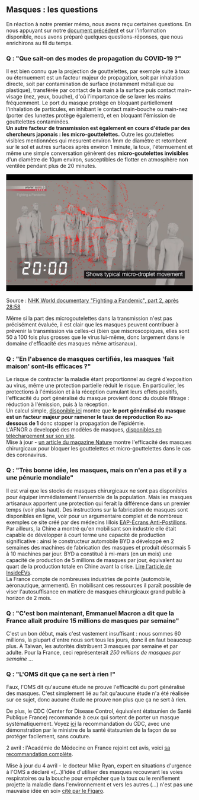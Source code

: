 ## Masques : les questions

En réaction à notre premier mémo, nous avons reçu certaines questions. 
En nous appuyant sur notre [document précédent](Analyseportdemasque29mars.md) et sur l'information disponible, nous avons préparé quelques questions-réponses, que nous enrichirons au fil du temps.

### Q : "Que sait-on des modes de propagation du COVID-19 ?"
Il est bien connu que la projection de gouttelettes, par exemple suite à toux ou éternuement est un facteur majeur de propagation, soit par inhalation directe, soit par contamination de surface (notamment métallique ou plastique), transférée par contact de la main à la surface puis contact main-visage (nez, yeux, bouche), d'où l'importance de se laver les mains fréquemment. Le port du masque protège en bloquant partiellement l'inhalation de particules, en inhibant le contact main-bouche ou main-nez (porter des lunettes protège également), et en bloquant l'émission de gouttelettes contaminées.  
**Un autre facteur de transmission est également en cours d'étude par des chercheurs japonais : les micro-gouttelettes.** Outre les gouttelettes visibles mentionnées qui mesurent environ 1mm de diamètre et retombent sur le sol et autres surfaces après environ 1 minute, la toux, l'éternuement et même une simple conversation génèrent des **micro-goutelettes invisibles** d'un diamètre de 10µm environ, susceptibles de flotter en atmosphère non ventilée pendant plus de 20 minutes.  

<img src="https://github.com/fsteiner/K81/blob/master/NHK_screenshot.png" width="600">  
  
Source : [NHK World documentary "Fighting a Pandemic", part 2, après 28:58](https://www3.nhk.or.jp/nhkworld/en/ondemand/video/5001289/#)

Même si la part des microgoutelettes dans la transmission n'est pas précisément évaluée, il est clair que les masques peuvent contribuer à prévenir la transmission via celles-ci (bien que miscroscopiques, elles sont 50 à 100 fois plus grosses que le virus lui-même, donc largement dans le domaine d'efficacité des masques même artisanaux).

### Q : "En l'absence de masques certifiés, les masques 'fait maison' sont-ils efficaces ?"
Le risque de contracter la maladie étant proportionnel au degré d'exposition au virus, même une protection partielle réduit le risque. En particulier, les protections à l'émission et à la réception cumulant leurs effets positifs, l'efficacité du port généralisé du masque provient donc du double filtrage : réduction à l'émission, puis à la réception.  
Un calcul simple, [disponible ici](Impact.md) montre que **le port généralisé du masque est un facteur majeur pour ramener le taux de reproduction Ro au-dessous de 1** donc stopper la propagation de l'épidémie.  
L'AFNOR a developpé des modèles de masques, [disponibles en téléchargement sur son site](https://www.afnor.org/actualites/coronavirus-telechargez-le-modele-de-masque-barriere/).  
Mise à jour - [un article du magazine Nature](https://www.nature.com/articles/s41591-020-0843-2) montre l'efficacité des masques chirurgicaux pour bloquer les gouttelettes et micro-gouttelettes dans le cas des coronavirus.

### Q : "Très bonne idée, les masques, mais on n'en a pas et il y a une pénurie mondiale"
Il est vrai que les stocks de masques chirurgicaux ne sont pas disponibles pour équiper immédiatement l'ensemble de la population. Mais les masques artisanaux apportent une protection qui ferait la différence dans un premier temps (voir plus haut). Des instructions sur la fabrication de masques sont disponibles en ligne, voir pour un argumentaire complet et de nombreux exemples ce site créé par des médecins lillois [EAP-Écrans Anti-Postillons](http://stop-postillons.fr/).  
Par ailleurs, la Chine a montré qu'en mobilisant son industrie elle était capable de développer à court terme une capacité de production significative : ainsi le constructeur automobile BYD a développé en 2 semaines des machines de fabrication des masques et produit désormais 5 à 10 machines par jour. BYD a constitué à mi-mars (en un mois) une capacité de production de 5 millions de masques par jour, équivalent au quart de la production totale en Chine avant la crise. [Lire l'article de InsideEVs](https://insideevs.com/news/404692/byd-world-largest-face-mask-factory/).  
La France compte de nombreuses industries de pointe (automobile, aéronautique, armement). En mobilisant ces ressources il paraît possible de viser l'autosuffisance en matière de masques chirurgicaux grand public à horizon de 2 mois.

### Q : "C'est bon maintenant, Emmanuel Macron a dit que la France allait produire 15 millions de masques par semaine"
C'est un bon début, mais c'est vastement insuffisant : nous sommes 60 millions, la plupart d'entre nous sort tous les jours, donc il en faut beaucoup plus.
À Taiwan, les autorités distribuent 3 masques par semaine et par adulte. Pour la France, ceci représenterait *250 millions de masques par semaine* ...

### Q : "L'OMS dit que ça ne sert à rien !"
Faux, l'OMS dit qu'aucune étude ne prouve l'efficacité du port généralisé des masques. C'est simplement lié au fait qu'aucune étude n'a été réalisée sur ce sujet, donc aucune étude ne prouve non plus que ça ne sert à rien.

De plus, le CDC (Center for Disease Control, équivalent étatsunien de Santé Publique France) recommande à ceux qui sortent de porter un masque systématiquement. Voyez [ici](https://www.cdc.gov/coronavirus/2019-ncov/prevent-getting-sick/cloth-face-cover.html) la recommandation du CDC, avec une démonstration par le ministre de la santé étatsunien de la façon de se protéger facilement, sans couture.

2 avril :  l'Académie de Médecine en France rejoint cet avis, voici [sa recommandation complète](http://www.academie-medecine.fr/communique-de-lacademie-pandemie-de-covid-19-mesures-barrieres-renforcees-pendant-le-confinement-et-en-phase-de-sortie-de-confinement/).

Mise à jour du 4 avril - le docteur Mike Ryan, expert en situations d'urgence à l'OMS a déclaré «(...)l'idée d'utiliser des masques recouvrant les voies respiratoires ou la bouche pour empêcher que la toux ou le reniflement projette la maladie dans l'environnement et vers les autres (...) n'est pas une mauvaise idée en soi» [cité par le Figaro](https://www.lefigaro.fr/flash-actu/coronavirus-l-oms-ouvre-la-voie-a-un-usage-elargi-des-masques-20200403).
